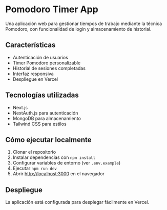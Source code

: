 # Pomodoro Timer App

Una aplicación web para gestionar tiempos de trabajo mediante la técnica Pomodoro, con funcionalidad de login y almacenamiento de historial.

## Características

- Autenticación de usuarios
- Timer Pomodoro personalizable
- Historial de sesiones completadas
- Interfaz responsiva
- Despliegue en Vercel

## Tecnologías utilizadas

- Next.js
- NextAuth.js para autenticación
- MongoDB para almacenamiento
- Tailwind CSS para estilos

## Cómo ejecutar localmente

1. Clonar el repositorio
2. Instalar dependencias con `npm install`
3. Configurar variables de entorno (ver `.env.example`)
4. Ejecutar `npm run dev`
5. Abrir [http://localhost:3000](http://localhost:3000) en el navegador

## Despliegue

La aplicación está configurada para desplegar fácilmente en Vercel. 